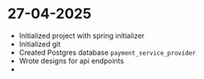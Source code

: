 # 27-04-2025  
- Initialized project with spring initializer 
- Initialized git
- Created Postgres database `payment_service_provider`
- Wrote designs for api endpoints
- 